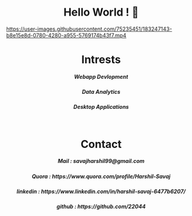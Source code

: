 ###                                               <h1 align ="center"> Hello World ! 👋 </h1>

https://user-images.githubusercontent.com/75235451/183247143-b8e15e8d-0780-4280-a955-5769174b43f7.mp4

<h1 align="center" style="bold">Intrests</h2>
<h5 align="center">Webapp Devlopment <br></h5>
<h5 align="center">Data Analytics    <br>
<h5 align="center">Desktop Applications <br>
<br><br>

<h1 align="center">Contact</h2>
<h5 align="center">Mail             : savajharshil99@gmail.com </br></h5>
<h5 align="center">Quora            : https://www.quora.com/profile/Harshil-Savaj</br></h5>
<h5 align="center">linkedin         : https://www.linkedin.com/in/harshil-savaj-6477b6207/<br></h5>
<h5 align="center">github           : https://github.com/22044</h5>






